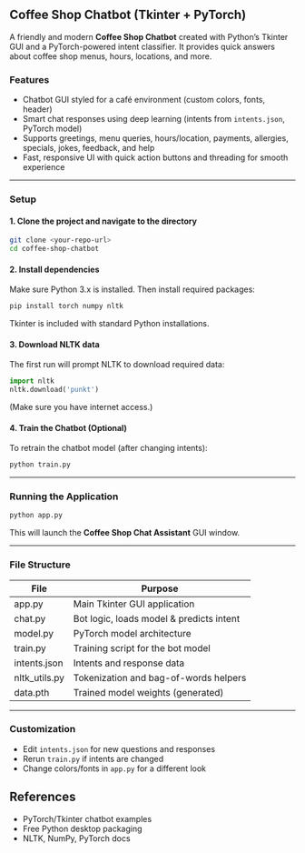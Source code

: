 ## Coffee Shop Chatbot (Tkinter + PyTorch)

A friendly and modern **Coffee Shop Chatbot** created with Python’s Tkinter GUI and a PyTorch-powered intent classifier. It provides quick answers about coffee shop menus, hours, locations, and more.

### Features

- Chatbot GUI styled for a café environment (custom colors, fonts, header)
- Smart chat responses using deep learning (intents from `intents.json`, PyTorch model)
- Supports greetings, menu queries, hours/location, payments, allergies, specials, jokes, feedback, and help
- Fast, responsive UI with quick action buttons and threading for smooth experience

***

### Setup

#### 1. Clone the project and navigate to the directory

```bash
git clone <your-repo-url>
cd coffee-shop-chatbot
```

#### 2. Install dependencies

Make sure Python 3.x is installed. Then install required packages:

```bash
pip install torch numpy nltk
```

Tkinter is included with standard Python installations.

#### 3. Download NLTK data

The first run will prompt NLTK to download required data:

```python
import nltk
nltk.download('punkt')
```
(Make sure you have internet access.)

#### 4. Train the Chatbot (Optional)

To retrain the chatbot model (after changing intents):

```bash
python train.py
```

***

### Running the Application

```bash
python app.py
```

This will launch the **Coffee Shop Chat Assistant** GUI window.

***

### File Structure

| File            | Purpose                                        |
|-----------------|------------------------------------------------|
| app.py          | Main Tkinter GUI application                   |
| chat.py         | Bot logic, loads model & predicts intent       |
| model.py        | PyTorch model architecture                     |
| train.py        | Training script for the bot model              |
| intents.json    | Intents and response data                      |
| nltk_utils.py   | Tokenization and bag-of-words helpers          |
| data.pth        | Trained model weights (generated)              |

***

### Customization

- Edit `intents.json` for new questions and responses
- Rerun `train.py` if intents are changed
- Change colors/fonts in `app.py` for a different look


## References

- PyTorch/Tkinter chatbot examples
- Free Python desktop packaging
- NLTK, NumPy, PyTorch docs

